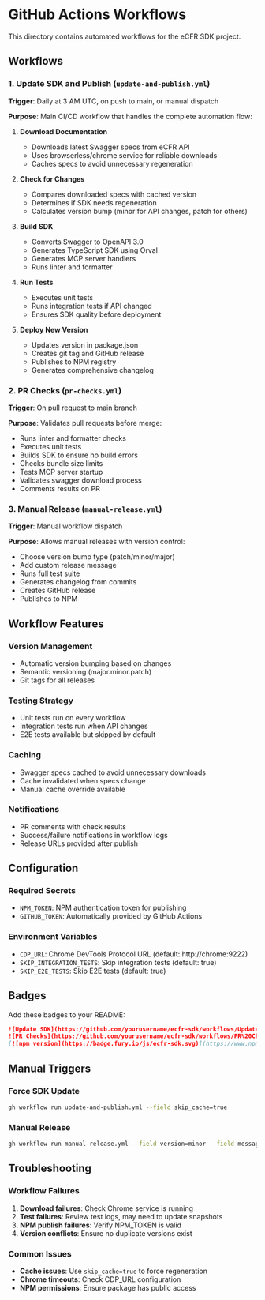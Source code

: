 # GitHub Actions Workflows

This directory contains automated workflows for the eCFR SDK project.

## Workflows

### 1. Update SDK and Publish (`update-and-publish.yml`)

**Trigger**: Daily at 3 AM UTC, on push to main, or manual dispatch

**Purpose**: Main CI/CD workflow that handles the complete automation flow:

1. **Download Documentation** 
   - Downloads latest Swagger specs from eCFR API
   - Uses browserless/chrome service for reliable downloads
   - Caches specs to avoid unnecessary regeneration

2. **Check for Changes**
   - Compares downloaded specs with cached version
   - Determines if SDK needs regeneration
   - Calculates version bump (minor for API changes, patch for others)

3. **Build SDK**
   - Converts Swagger to OpenAPI 3.0
   - Generates TypeScript SDK using Orval
   - Generates MCP server handlers
   - Runs linter and formatter

4. **Run Tests**
   - Executes unit tests
   - Runs integration tests if API changed
   - Ensures SDK quality before deployment

5. **Deploy New Version**
   - Updates version in package.json
   - Creates git tag and GitHub release
   - Publishes to NPM registry
   - Generates comprehensive changelog

### 2. PR Checks (`pr-checks.yml`)

**Trigger**: On pull request to main branch

**Purpose**: Validates pull requests before merge:

- Runs linter and formatter checks
- Executes unit tests
- Builds SDK to ensure no build errors
- Checks bundle size limits
- Tests MCP server startup
- Validates swagger download process
- Comments results on PR

### 3. Manual Release (`manual-release.yml`)

**Trigger**: Manual workflow dispatch

**Purpose**: Allows manual releases with version control:

- Choose version bump type (patch/minor/major)
- Add custom release message
- Runs full test suite
- Generates changelog from commits
- Creates GitHub release
- Publishes to NPM

## Workflow Features

### Version Management
- Automatic version bumping based on changes
- Semantic versioning (major.minor.patch)
- Git tags for all releases

### Testing Strategy
- Unit tests run on every workflow
- Integration tests run when API changes
- E2E tests available but skipped by default

### Caching
- Swagger specs cached to avoid unnecessary downloads
- Cache invalidated when specs change
- Manual cache override available

### Notifications
- PR comments with check results
- Success/failure notifications in workflow logs
- Release URLs provided after publish

## Configuration

### Required Secrets
- `NPM_TOKEN`: NPM authentication token for publishing
- `GITHUB_TOKEN`: Automatically provided by GitHub Actions

### Environment Variables
- `CDP_URL`: Chrome DevTools Protocol URL (default: http://chrome:9222)
- `SKIP_INTEGRATION_TESTS`: Skip integration tests (default: true)
- `SKIP_E2E_TESTS`: Skip E2E tests (default: true)

## Badges

Add these badges to your README:

```markdown
![Update SDK](https://github.com/yourusername/ecfr-sdk/workflows/Update%20SDK%20and%20Publish/badge.svg)
![PR Checks](https://github.com/yourusername/ecfr-sdk/workflows/PR%20Checks/badge.svg)
[![npm version](https://badge.fury.io/js/ecfr-sdk.svg)](https://www.npmjs.com/package/ecfr-sdk)
```

## Manual Triggers

### Force SDK Update
```bash
gh workflow run update-and-publish.yml --field skip_cache=true
```

### Manual Release
```bash
gh workflow run manual-release.yml --field version=minor --field message="New features added"
```

## Troubleshooting

### Workflow Failures

1. **Download failures**: Check Chrome service is running
2. **Test failures**: Review test logs, may need to update snapshots
3. **NPM publish failures**: Verify NPM_TOKEN is valid
4. **Version conflicts**: Ensure no duplicate versions exist

### Common Issues

- **Cache issues**: Use `skip_cache=true` to force regeneration
- **Chrome timeouts**: Check CDP_URL configuration
- **NPM permissions**: Ensure package has public access
